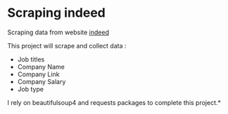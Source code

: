 # Scraping indeed
Scraping data from website [indeed](https://www.indeed.com/)

This project will scrape and collect data :
* Job titles
* Company Name
* Company Link
* Company Salary
* Job type

I rely on beautifulsoup4 and requests packages to complete this project.*


